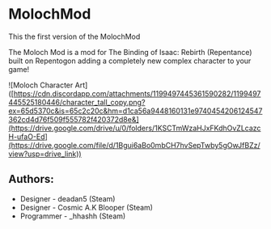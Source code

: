 # MolochMod
This the first version of the MolochMod

The Moloch Mod is a mod for The Binding of Isaac: Rebirth (Repentance) built on Repentogon adding a completely new complex character to your game!

![Moloch Character Art]([https://cdn.discordapp.com/attachments/1199497445361590282/1199497445525180446/character_tall_copy.png?ex=65d5370c&is=65c2c20c&hm=d1ca56a9448160131e9740454206124547362cd4d76f509f555782f420372d8e&](https://drive.google.com/drive/u/0/folders/1KSCTmWzaHJxFKdhOvZLcazcH-ufaO-Ed](https://drive.google.com/file/d/1Bgui6aBo0mbCH7hvSepTwby5gOwJfBZz/view?usp=drive_link))

## Authors: 
- Designer - deadan5 (Steam)
- Designer - Cosmic A.K Blooper (Steam)
- Programmer - _hhashh (Steam)
